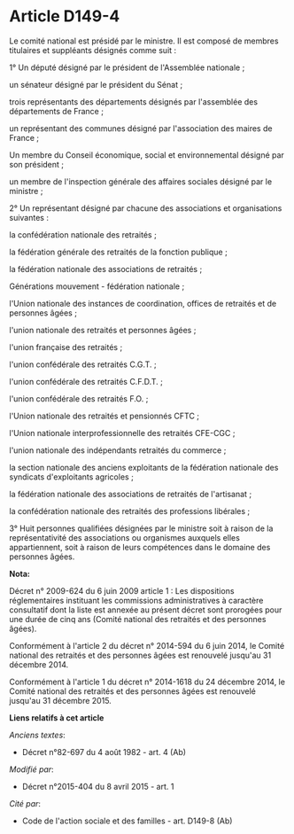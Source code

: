 # Article D149-4

Le comité national est présidé par le ministre. Il est composé de membres titulaires et suppléants désignés comme suit : 

1° Un député désigné par le président de l'Assemblée nationale ; 

un sénateur désigné par le président du Sénat ; 

trois représentants des départements désignés par l'assemblée des départements de France ; 

un représentant des communes désigné par l'association des maires de France ; 

Un membre du Conseil économique, social et environnemental désigné par son président ; 

un membre de l'inspection générale des affaires sociales désigné par le ministre ; 

2° Un représentant désigné par chacune des associations et organisations suivantes : 

la confédération nationale des retraités ; 

la fédération générale des retraités de la fonction publique ; 

la fédération nationale des associations de retraités ; 

Générations mouvement - fédération nationale ; 

l'Union nationale des instances de coordination, offices de retraités et de personnes âgées ; 

l'union nationale des retraités et personnes âgées ; 

l'union française des retraités ; 

l'union confédérale des retraités C.G.T. ; 

l'union confédérale des retraités C.F.D.T. ; 

l'union confédérale des retraités F.O. ; 

l'Union nationale des retraités et pensionnés CFTC ; 

l'Union nationale interprofessionnelle des retraités CFE-CGC ; 

l'union nationale des indépendants retraités du commerce ; 

la section nationale des anciens exploitants de la fédération nationale des syndicats d'exploitants agricoles ; 

la fédération nationale des associations de retraités de l'artisanat ; 

la confédération nationale des retraités des professions libérales ; 

3° Huit personnes qualifiées désignées par le ministre soit à raison de la représentativité des associations ou organismes
auxquels elles appartiennent, soit à raison de leurs compétences dans le domaine des personnes âgées.

**Nota:**

Décret n° 2009-624 du 6 juin 2009 article 1 : Les dispositions réglementaires instituant les commissions administratives à
caractère consultatif dont la liste est annexée au présent décret sont prorogées pour une durée de cinq ans (Comité national
des retraités et des personnes âgées).

Conformément à l'article 2 du décret n° 2014-594 du 6 juin 2014, le Comité national des retraités et des personnes âgées est
renouvelé jusqu'au 31 décembre 2014.

Conformément à l'article 1 du décret n° 2014-1618 du 24 décembre 2014, le Comité national des retraités et des personnes
âgées est renouvelé jusqu'au 31 décembre 2015.

**Liens relatifs à cet article**

_Anciens textes_:

  - Décret n°82-697 du 4 août 1982 - art. 4 (Ab)

_Modifié par_:

  - Décret n°2015-404 du 8 avril 2015 - art. 1

_Cité par_:

  - Code de l'action sociale et des familles - art. D149-8 (Ab)
